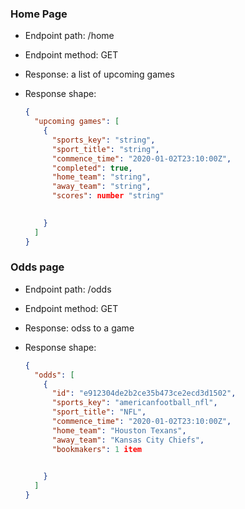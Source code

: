 ### Home Page ###

* Endpoint path: /home
* Endpoint method: GET


* Response: a list of upcoming games
* Response shape:
    ```json
    {
      "upcoming games": [
        {
          "sports_key": "string",
          "sport_title": "string",
          "commence_time": "2020-01-02T23:10:00Z",
          "completed": true,
          "home_team": "string",
          "away_team": "string",
          "scores": number "string"

          
        }
      ]
    }
    ```

### Odds page ### 

* Endpoint path: /odds
* Endpoint method: GET


* Response: odss to a game 
* Response shape:
    ```json
    {
      "odds": [
        {
          "id": "e912304de2b2ce35b473ce2ecd3d1502",
          "sports_key": "americanfootball_nfl",
          "sport_title": "NFL",
          "commence_time": "2020-01-02T23:10:00Z",
          "home_team": "Houston Texans",
          "away_team": "Kansas City Chiefs",
          "bookmakers": 1 item

          
        }
      ]
    }
    ```